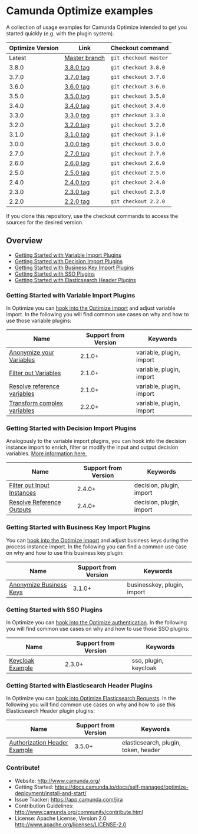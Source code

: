 Camunda Optimize examples
====================

A collection of usage examples for Camunda Optimize intended to get you started quickly (e.g. with the plugin system).


| Optimize Version | Link                                                                         | Checkout command      |
| -----------------|------------------------------------------------------------------------------|-----------------------|
| Latest           | [Master branch](https://github.com/camunda/camunda-optimize-examples)        | `git checkout master` |
| 3.8.0              | [3.8.0 tag](https://github.com/camunda/camunda-optimize-examples/tree/3.8.0)   | `git checkout 3.8.0`  |
| 3.7.0              | [3.7.0 tag](https://github.com/camunda/camunda-optimize-examples/tree/3.7.0)   | `git checkout 3.7.0`  |
| 3.6.0              | [3.6.0 tag](https://github.com/camunda/camunda-optimize-examples/tree/3.6.0)   | `git checkout 3.6.0`  |
| 3.5.0            | [3.5.0 tag](https://github.com/camunda/camunda-optimize-examples/tree/3.5.0) | `git checkout 3.5.0`  |
| 3.4.0            | [3.4.0 tag](https://github.com/camunda/camunda-optimize-examples/tree/3.4.0) | `git checkout 3.4.0`  |
| 3.3.0            | [3.3.0 tag](https://github.com/camunda/camunda-optimize-examples/tree/3.3.0) | `git checkout 3.3.0`  |
| 3.2.0            | [3.2.0 tag](https://github.com/camunda/camunda-optimize-examples/tree/3.2.0) | `git checkout 3.2.0`  |
| 3.1.0            | [3.1.0 tag](https://github.com/camunda/camunda-optimize-examples/tree/3.1.0) | `git checkout 3.1.0`  |
| 3.0.0            | [3.0.0 tag](https://github.com/camunda/camunda-optimize-examples/tree/3.0.0) | `git checkout 3.0.0`  |
| 2.7.0            | [2.7.0 tag](https://github.com/camunda/camunda-optimize-examples/tree/2.7.0) | `git checkout 2.7.0`  |
| 2.6.0            | [2.6.0 tag](https://github.com/camunda/camunda-optimize-examples/tree/2.6.0) | `git checkout 2.6.0`  |
| 2.5.0            | [2.5.0 tag](https://github.com/camunda/camunda-optimize-examples/tree/2.5.0) | `git checkout 2.5.0`  |
| 2.4.0            | [2.4.0 tag](https://github.com/camunda/camunda-optimize-examples/tree/2.4.0) | `git checkout 2.4.0`  |
| 2.3.0            | [2.3.0 tag](https://github.com/camunda/camunda-optimize-examples/tree/2.3.0) | `git checkout 2.3.0`  |
| 2.2.0            | [2.2.0 tag](https://github.com/camunda/camunda-optimize-examples/tree/2.2.0) | `git checkout 2.2.0`  |

If you clone this repository, use the checkout commands to access the sources for the desired version.

## Overview

* [Getting Started with Variable Import Plugins](#getting-started-with-variable-import-plugins)
* [Getting Started with Decision Import Plugins](#getting-started-with-decision-import-plugins)
* [Getting Started with Business Key Import Plugins](#getting-started-with-business-key-import-plugins)
* [Getting Started with SSO Plugins](#getting-started-with-sso-plugins)
* [Getting Started with Elasticsearch Header Plugins](#getting-started-with-elasticsearch-header-plugins)

### Getting Started with Variable Import Plugins

In Optimize you can [hook into the Optimize import](https://docs.camunda.io/docs/self-managed/optimize-deployment/plugins/variable-import-plugin/)
and adjust variable import. In the following you will find common use cases on why and how to use
those variable plugins:

| Name                                                                                                   | Support from Version | Keywords                |
| -------------------------------------------------------------------------------------------------------|----------------------|-------------------------|
| [Anonymize your Variables](plugins/variable-import-plugins/anonymize-variables)                                 | 2.1.0+               | variable, plugin, import|
| [Filter out Variables](plugins/variable-import-plugins/filter-out-variables)                                    | 2.1.0+               | variable, plugin, import|
| [Resolve reference variables](plugins/variable-import-plugins/resolve-reference-variables)                      | 2.1.0+               | variable, plugin, import|
| [Transform complex variables](plugins/variable-import-plugins/transform-complex-variables)                      | 2.2.0+               | variable, plugin, import|

### Getting Started with Decision Import Plugins

Analogously to the variable import plugins, you can hook into the decision instance import to enrich, filter or modify the input and output decision variables. [More information here.](https://docs.camunda.io/docs/self-managed/optimize-deployment/plugins/decision-import-plugin/)

| Name                                                                                                   | Support from Version | Keywords                |
| -------------------------------------------------------------------------------------------------------|----------------------|-------------------------|
| [Filter out Input Instances](plugins/decision-import-plugins/filter-decision-inputs)                                 | 2.4.0+               | decision, plugin, import|
| [Resolve Reference Outputs](plugins/decision-import-plugins/resolve-reference-outputs)                                    | 2.4.0+               | decision, plugin, import|

### Getting Started with Business Key Import Plugins

You can [hook into the Optimize import](https://docs.camunda.io/docs/self-managed/optimize-deployment/plugins/businesskey-import-plugin/)
and adjust business keys during the process instance import. In the following you can find a common use case on why and how to use
this business key plugin:

| Name                                                                                                   | Support from Version | Keywords                |
| -------------------------------------------------------------------------------------------------------|----------------------|-------------------------|
| [Anonymize Business Keys](plugins/businesskey-import-plugin)                             | 3.1.0+               | businesskey, plugin, import|


### Getting Started with SSO Plugins

In Optimize you can [hook into the Optimize authentication](https://docs.camunda.io/docs/self-managed/optimize-deployment/plugins/single-sign-on/). In the following you will find common use cases on why and how to use
those SSO plugins:

| Name                                                                                                   | Support from Version | Keywords                |
| -------------------------------------------------------------------------------------------------------|----------------------|-------------------------|
| [Keycloak Example](optimize-sso-keycloak-example)                                 | 2.3.0+               | sso, plugin, keycloak|

### Getting Started with Elasticsearch Header Plugins

In Optimize you can [hook into Optimize Elasticsearch Requests](https://docs.camunda.io/docs/self-managed/optimize-deployment/plugins/elasticsearch-header/). In the following you will find common use cases on why and how to use
this Elasticsearch Header plugin plugins:

| Name                                                                                                   | Support from Version | Keywords                |
| -------------------------------------------------------------------------------------------------------|----------------------|-------------------------|
| [Authorization Header Example](plugins/elasticsearch-header-plugin)                                 | 3.5.0+               | elasticsearch, plugin, token, header|


### Contribute!

  * Website: http://www.camunda.org/
  * Getting Started: https://docs.camunda.io/docs/self-managed/optimize-deployment/install-and-start/
  * Issue Tracker: https://app.camunda.com/jira
  * Contribution Guidelines: http://www.camunda.org/community/contribute.html
  * License: Apache License, Version 2.0  http://www.apache.org/licenses/LICENSE-2.0
